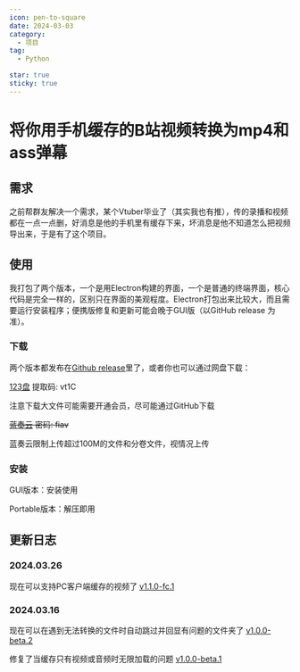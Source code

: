 ```yaml
---
icon: pen-to-square
date: 2024-03-03
category:
  - 项目
tag:
  - Python

star: true
sticky: true
---
```


# 将你用手机缓存的B站视频转换为mp4和ass弹幕


## 需求

之前帮群友解决一个需求，某个Vtuber毕业了（其实我也有推），传的录播和视频都在一点一点删，好消息是他的手机里有缓存下来，坏消息是他不知道怎么把视频导出来，于是有了这个项目。

## 使用

我打包了两个版本，一个是用Electron构建的界面，一个是普通的终端界面，核心代码是完全一样的，区别只在界面的美观程度。Electron打包出来比较大，而且需要运行安装程序；便携版修复和更新可能会晚于GUI版（以GitHub release 为准）。

### 下载

两个版本都发布在[Github release](https://github.com/BlueCitizens/bilibili-app-cache-converter/releases)里了，或者你也可以通过网盘下载：

[123盘](https://www.123pan.com/s/a4ncjv-x6fph.html) 提取码: vt1C

注意下载大文件可能需要开通会员，尽可能通过GitHub下载

~~[蓝奏云](https://www.lanzoub.com/b05f2sduj) 密码: fiav~~

蓝奏云限制上传超过100M的文件和分卷文件，视情况上传


### 安装

GUI版本：安装使用

Portable版本：解压即用

## 更新日志

### 2024.03.26

现在可以支持PC客户端缓存的视频了 [v1.1.0-fc.1](https://github.com/BlueCitizens/bilibili-app-cache-converter/releases/tag/v1.1.0-fc.1)

### 2024.03.16

现在可以在遇到无法转换的文件时自动跳过并回显有问题的文件夹了 [v1.0.0-beta.2](https://github.com/BlueCitizens/bilibili-app-cache-converter/releases/tag/v1.0.0-beta.2)

修复了当缓存只有视频或音频时无限加载的问题 [v1.0.0-beta.1](https://github.com/BlueCitizens/bilibili-app-cache-converter/releases/tag/v1.0.0-beta.1)